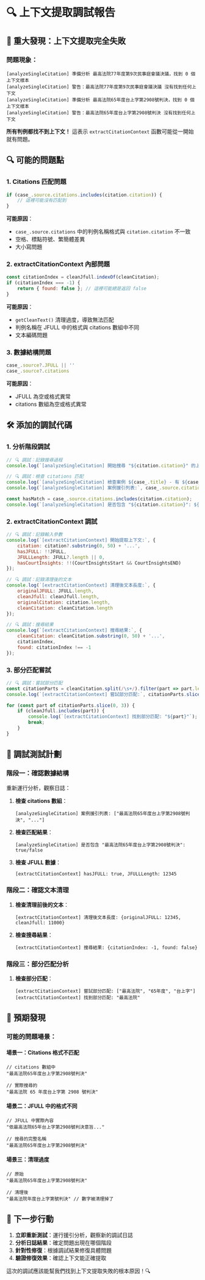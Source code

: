 # 🔍 上下文提取調試報告

## 🐛 **重大發現：上下文提取完全失敗**

### **問題現象**：
```
[analyzeSingleCitation] 準備分析 最高法院77年度第9次民事庭會議決議，找到 0 個上下文樣本
[analyzeSingleCitation] 警告：最高法院77年度第9次民事庭會議決議 沒有找到任何上下文
[analyzeSingleCitation] 準備分析 最高法院65年度台上字第2908號判決，找到 0 個上下文樣本
[analyzeSingleCitation] 警告：最高法院65年度台上字第2908號判決 沒有找到任何上下文
```

**所有判例都找不到上下文！** 這表示 `extractCitationContext` 函數可能從一開始就有問題。

## 🔍 **可能的問題點**

### **1. Citations 匹配問題**
```javascript
if (case_.source.citations.includes(citation.citation)) {
    // 這裡可能沒有匹配到
}
```

**可能原因**：
- `case_.source.citations` 中的判例名稱格式與 `citation.citation` 不一致
- 空格、標點符號、繁簡體差異
- 大小寫問題

### **2. extractCitationContext 內部問題**
```javascript
const citationIndex = cleanJfull.indexOf(cleanCitation);
if (citationIndex === -1) {
    return { found: false }; // 這裡可能總是返回 false
}
```

**可能原因**：
- `getCleanText()` 清理過度，導致無法匹配
- 判例名稱在 JFULL 中的格式與 citations 數組中不同
- 文本編碼問題

### **3. 數據結構問題**
```javascript
case_.source?.JFULL || ''
case_.source?.citations
```

**可能原因**：
- JFULL 為空或格式異常
- citations 數組為空或格式異常

## 🛠️ **添加的調試代碼**

### **1. 分析階段調試**
```javascript
// 🔍 調試：記錄搜尋過程
console.log(`[analyzeSingleCitation] 開始搜尋 "${citation.citation}" 的上下文，檢查 ${casePool.allCases.slice(0, 10).length} 個案例`);

// 🔍 調試：檢查 citations 匹配
console.log(`[analyzeSingleCitation] 檢查案例 ${case_.title} - 有 ${case_.source.citations.length} 個援引`);
console.log(`[analyzeSingleCitation] 案例援引列表:`, case_.source.citations.slice(0, 3));

const hasMatch = case_.source.citations.includes(citation.citation);
console.log(`[analyzeSingleCitation] 是否包含 "${citation.citation}": ${hasMatch}`);
```

### **2. extractCitationContext 調試**
```javascript
// 🔍 調試：記錄輸入參數
console.log(`[extractCitationContext] 開始提取上下文:`, {
    citation: citation?.substring(0, 50) + '...',
    hasJFULL: !!JFULL,
    JFULLLength: JFULL?.length || 0,
    hasCourtInsights: !!(CourtInsightsStart && CourtInsightsEND)
});

// 🔍 調試：記錄清理後的文本
console.log(`[extractCitationContext] 清理後文本長度:`, {
    originalJFULL: JFULL.length,
    cleanJfull: cleanJfull.length,
    originalCitation: citation.length,
    cleanCitation: cleanCitation.length
});

// 🔍 調試：搜尋結果
console.log(`[extractCitationContext] 搜尋結果:`, {
    cleanCitation: cleanCitation.substring(0, 50) + '...',
    citationIndex,
    found: citationIndex !== -1
});
```

### **3. 部分匹配嘗試**
```javascript
// 🔍 調試：嘗試部分匹配
const citationParts = cleanCitation.split(/\s+/).filter(part => part.length > 2);
console.log(`[extractCitationContext] 嘗試部分匹配:`, citationParts.slice(0, 3));

for (const part of citationParts.slice(0, 3)) {
    if (cleanJfull.includes(part)) {
        console.log(`[extractCitationContext] 找到部分匹配: "${part}"`);
        break;
    }
}
```

## 🧪 **調試測試計劃**

### **階段一：確認數據結構**
重新運行分析，觀察日誌：

1. **檢查 citations 數組**：
   ```
   [analyzeSingleCitation] 案例援引列表: ["最高法院65年度台上字第2908號判決", "..."]
   ```

2. **檢查匹配結果**：
   ```
   [analyzeSingleCitation] 是否包含 "最高法院65年度台上字第2908號判決": true/false
   ```

3. **檢查 JFULL 數據**：
   ```
   [extractCitationContext] hasJFULL: true, JFULLLength: 12345
   ```

### **階段二：確認文本清理**
1. **檢查清理前後的文本**：
   ```
   [extractCitationContext] 清理後文本長度: {originalJFULL: 12345, cleanJfull: 11000}
   ```

2. **檢查搜尋結果**：
   ```
   [extractCitationContext] 搜尋結果: {citationIndex: -1, found: false}
   ```

### **階段三：部分匹配分析**
1. **檢查部分匹配**：
   ```
   [extractCitationContext] 嘗試部分匹配: ["最高法院", "65年度", "台上字"]
   [extractCitationContext] 找到部分匹配: "最高法院"
   ```

## 🎯 **預期發現**

### **可能的問題場景**：

#### **場景一：Citations 格式不匹配**
```
// citations 數組中
"最高法院65年度台上字第2908號判決"

// 實際搜尋的
"最高法院 65 年度台上字第 2908 號判決"
```

#### **場景二：JFULL 中的格式不同**
```
// JFULL 中實際內容
"依最高法院65年台上字第2908號判決意旨..."

// 搜尋的完整名稱
"最高法院65年度台上字第2908號判決"
```

#### **場景三：清理過度**
```
// 原始
"最高法院65年度台上字第2908號判決"

// 清理後
"最高法院年度台上字第號判決" // 數字被清理掉了
```

## 🚀 **下一步行動**

1. **立即重新測試**：運行援引分析，觀察新的調試日誌
2. **分析日誌結果**：確定問題出現在哪個階段
3. **針對性修復**：根據調試結果修復具體問題
4. **驗證修復效果**：確認上下文能正確提取

這次的調試應該能幫我們找到上下文提取失敗的根本原因！🔍
